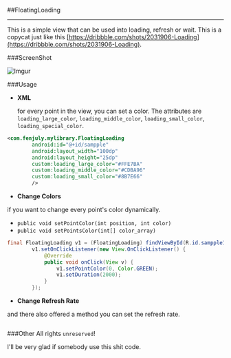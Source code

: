 ##FloatingLoading

---
This is a simple view that can be used into loading, refresh or wait. This is a copycat just like this [https://dribbble.com/shots/2031906-Loading](https://dribbble.com/shots/2031906-Loading).


 
###ScreenShot

![Imgur](http://i.imgur.com/PeY5nZl.gifv)


###Usage

* **XML**
 
  for every point in the view, you can set a color. The attributes are `loading_large_color`, `loading_middle_color`, `loading_small_color`, `loading_special_color`.
  
```xml
<com.fenjuly.mylibrary.FloatingLoading
        android:id="@+id/sampple"
        android:layout_width="100dp"
        android:layout_height="25dp"
        custom:loading_large_color="#FFE7BA"
        custom:loading_middle_color="#CDBA96"
        custom:loading_small_color="#8B7E66"
        />
```

* **Change Colors**

if you want to change every point's color dynamically. 
 
 * ```public void setPointColor(int position, int color)```
 * ```public void setPointsColor(int[] color_array)```


```java
final FloatingLoading v1 = (FloatingLoading) findViewById(R.id.sampple1);
        v1.setOnClickListener(new View.OnClickListener() {
            @Override
            public void onClick(View v) {
                v1.setPointColor(0, Color.GREEN);
                v1.setDuration(2000);
            }
        });
 ```
 
* **Change Refresh Rate**

and there also offered a method you can set the refresh rate.
  
  ``` public void setDuration(int duration)
  ```         
	 
  

###Other
All rights `unreserved`!

I'll be very glad if somebody use this shit code.




